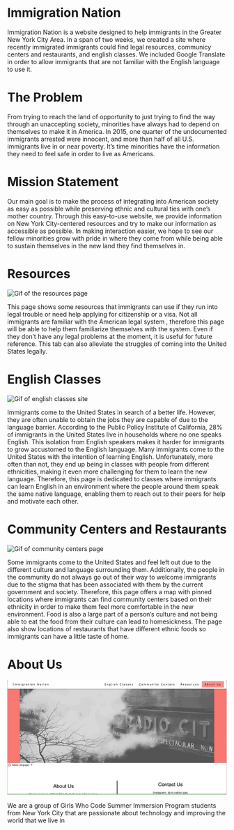 # Immigration Nation 

Immigration Nation is a website designed to help immigrants in the Greater New York City Area. In a span of two weeks, we created a site where recently immigrated immigrants could find legal resources, communicy centers and restaurants, and english classes. We included Google Translate in order to allow immigrants that are not familiar with the English language to use it. 

# The Problem

From trying to reach the land of opportunity to just trying to find the way through an unaccepting society, minorities have always had to depend on themselves to make it in America. In 2015, one quarter of the undocumented immigrants arrested were innocent, and more than half of all U.S. immigrants live in or near poverty. It’s time minorities have the information they need to feel safe in order to live as Americans.

# Mission Statement 

Our main goal is to make the process of integrating into American society as easy as possible while preserving ethnic and cultural ties with one’s mother country. Through this easy-to-use website, we provide information on New York City-centered resources and try to make our information as accessible as possible. In making interaction easier, we hope to see our fellow minorities grow with pride in where they come from while being able to sustain themselves in the new land they find themselves in.

# Resources 

![Gif of the resources page](gifs/resources.gif)

This page shows some resources that immigrants can use if they run into legal trouble or need help applying for citizenship or a visa. Not all immigrants are familiar with the American legal system , therefore this page will be able to help them familiarize themselves with the system. Even if they don’t have any legal problems at the moment, it is useful for future reference. This tab can also alleviate the struggles of coming into the United States legally.

# English Classes 
![Gif of english classes site](gifs/english.gif)

Immigrants come to the United States in search of a better life. However, they are often unable to obtain the jobs they are capable of due to the language barrier. According to the Public Policy Institute of California, 28% of immigrants in the United States live in households where no one speaks English. This isolation from English speakers makes it harder for immigrants to grow accustomed to the English language. Many immigrants come to the United States with the intention of learning English. Unfortunately, more often than not, they end up being in classes with people from different ethnicities, making it even more challenging for them to learn the new language. Therefore, this page is dedicated to classes where immigrants can learn English in an environment where the people around them speak the same native language, enabling them to reach out to their peers for help and motivate each other.

# Community Centers and Restaurants 
![Gif of community centers page](gifs/community_centers.gif)

Some immigrants come to the United States and feel left out due to the different culture and language surrounding them. Additionally, the people in the community do not always go out of their way to welcome immigrants due to the stigma that has been associated with them by the current government and society. Therefore, this page offers a map with pinned locations where immigrants can find community centers based on their ethnicity in order to make them feel more comfortable in the new environment. Food is also a large part of a person’s culture and not being able to eat the food from their culture can lead to homesickness. The page also show locations of restaurants that have different ethnic foods so immigrants can have a little taste of home.

# About Us
![Gif of about us page](gifs/about_us.gif)

We are a group of Girls Who Code Summer Immersion Program students from New York City that are passionate about technology and improving the world that we live in


